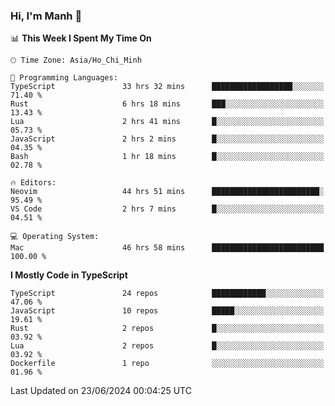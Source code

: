 ### Hi, I'm Manh 👋

<!--START_SECTION:waka-->
📊 **This Week I Spent My Time On** 

```text
🕑︎ Time Zone: Asia/Ho_Chi_Minh

💬 Programming Languages: 
TypeScript               33 hrs 32 mins      ██████████████████░░░░░░░   71.40 % 
Rust                     6 hrs 18 mins       ███░░░░░░░░░░░░░░░░░░░░░░   13.43 % 
Lua                      2 hrs 41 mins       █░░░░░░░░░░░░░░░░░░░░░░░░   05.73 % 
JavaScript               2 hrs 2 mins        █░░░░░░░░░░░░░░░░░░░░░░░░   04.35 % 
Bash                     1 hr 18 mins        █░░░░░░░░░░░░░░░░░░░░░░░░   02.78 % 

🔥 Editors: 
Neovim                   44 hrs 51 mins      ████████████████████████░   95.49 % 
VS Code                  2 hrs 7 mins        █░░░░░░░░░░░░░░░░░░░░░░░░   04.51 % 

💻 Operating System: 
Mac                      46 hrs 58 mins      █████████████████████████   100.00 % 
```

**I Mostly Code in TypeScript** 

```text
TypeScript               24 repos            ████████████░░░░░░░░░░░░░   47.06 % 
JavaScript               10 repos            █████░░░░░░░░░░░░░░░░░░░░   19.61 % 
Rust                     2 repos             █░░░░░░░░░░░░░░░░░░░░░░░░   03.92 % 
Lua                      2 repos             █░░░░░░░░░░░░░░░░░░░░░░░░   03.92 % 
Dockerfile               1 repo              ░░░░░░░░░░░░░░░░░░░░░░░░░   01.96 % 
```




 Last Updated on 23/06/2024 00:04:25 UTC
<!--END_SECTION:waka-->
